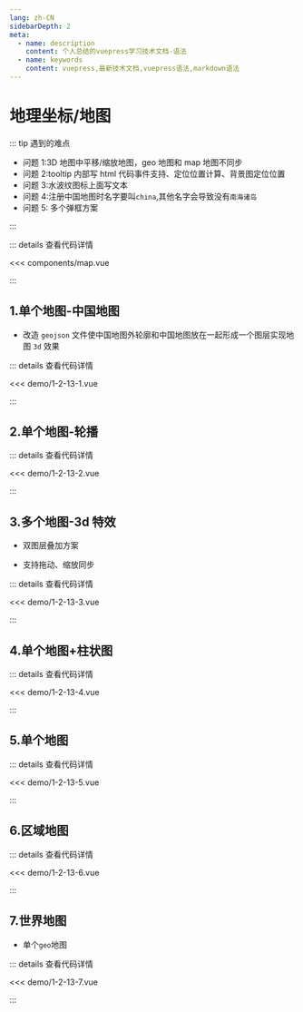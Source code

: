 ```yaml
---
lang: zh-CN
sidebarDepth: 2
meta:
  - name: description
    content: 个人总结的vuepress学习技术文档-语法
  - name: keywords
    content: vuepress,最新技术文档,vuepress语法,markdown语法
---
```


# 地理坐标/地图

::: tip 遇到的难点

- 问题 1:3D 地图中平移/缩放地图，geo 地图和 map 地图不同步
- 问题 2:tooltip 内部写 html 代码事件支持、定位位置计算、背景图定位位置
- 问题 3:水波纹图标上面写文本
- 问题 4:注册中国地图时名字要叫`china`,其他名字会导致没有`南海诸岛`
- 问题 5: 多个弹框方案

:::

::: details 查看代码详情

<<< components/map.vue

:::

## 1.单个地图-中国地图

- 改造 `geojson` 文件使中国地图外轮廓和中国地图放在一起形成一个图层实现地图 `3d` 效果

  <Container url="https://zhoubichuan.com/resume/?1-2-13-1.vue" />

::: details 查看代码详情

<<< demo/1-2-13-1.vue

:::

## 2.单个地图-轮播

  <Container url="https://zhoubichuan.com/resume/?1-2-13-2.vue" />

::: details 查看代码详情

<<< demo/1-2-13-2.vue

:::

## 3.多个地图-3d 特效

- 双图层叠加方案
- 支持拖动、缩放同步

  <Container url="https://zhoubichuan.com/resume/?1-2-13-3.vue" />

::: details 查看代码详情

<<< demo/1-2-13-3.vue

:::

## 4.单个地图+柱状图

  <Container url="https://zhoubichuan.com/resume/?1-2-13-4.vue" />

::: details 查看代码详情

<<< demo/1-2-13-4.vue

:::

## 5.单个地图

  <Container url="https://zhoubichuan.com/resume/?1-2-13-5.vue" />

::: details 查看代码详情

<<< demo/1-2-13-5.vue

:::

## 6.区域地图

  <Container url="https://zhoubichuan.com/resume/?1-2-13-6.vue" />

::: details 查看代码详情

<<< demo/1-2-13-6.vue

:::

## 7.世界地图

- 单个`geo`地图

  <Container url="https://zhoubichuan.com/resume/?1-2-13-7.vue" />

::: details 查看代码详情

<<< demo/1-2-13-7.vue

:::
